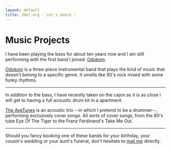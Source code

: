 ```yaml
---
layout: default
title: Jdel.org - Let's dance !
---
```


Music Projects
==============

I have been playing the bass for about ten years now and I am still performing with the first band I joined: [Odokom](http://www.odokom.com).

[Odokom](http://www.odokom.com/) is a three-piece instrumental band that plays the kind of music that doesn't belong to a specific genre. It smells like 90's rock mixed with some funky rhythms.

---

In addition to the bass, I have recently taken on the cajon as it is as close I will get to having a full acoustic drum kit in a apartment.

[The AyeTunes](http://ayetun.es) is an acoustic trio --in which I pretend to be a drummer--, performing exclusively cover songs. All sorts of cover songs, from the 80's tube Eye Of The Tiger to the Franz Ferdinand's Take Me Out.

---

Should you fancy booking one of these bands for your birthday, your cousin's wedding or your aunt's funeral, don't hesitate to [mail me](mailto:julien@del-piccolo.com) directly.
